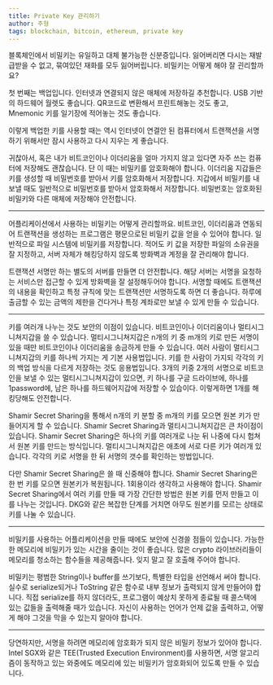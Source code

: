```yaml
---
title: Private Key 관리하기
author: 주형
tags: blockchain, bitcoin, ethereum, private key
---
```


블록체인에서 비밀키는 유일하고 대체 불가능한 신분증입니다.
잃어버리면 다시는 재발급받을 수 없고, 묶여있던 재화를 모두 잃어버립니다.
비밀키는 어떻게 해야 잘 괸리할까요?

첫 번째는 백업입니다. 인터넷과 연결되지 않은 매체에 저장하길 추천합니다.
USB 기반의 하드웨어 월렛도 좋습니다.
QR코드로 변환해서 프린트해놓는 것도 좋고,
Mnemonic 키를 일기장에 적어놓는 것도 좋습니다.

이렇게 백업한 키를 사용할 때는 역시 인터넷이 연결안 된 컴퓨터에서 트랜잭션을
서명하기 위해서만 잠시 사용하고 다시 지우는 게 좋습니다.

귀찮아서, 혹은 내가 비트코인이나 이더리움을 얼마 가지지 않고 있다면
자주 쓰는 컴퓨터에 저장해도 괜찮습니다.
단 이 때는 비밀키를 암호화해야 합니다.
이더리움 지갑들은 키를 생성할 때 비밀번호를 받아서 키를 암호화해서 저장합니다.
지갑에서 비밀키를 내보낼 때도 일반적으로 비밀번호를 받아서 암호화해서 저장합니다.
비밀번호는 암호화된 비밀키와 다른 매체에 저장해야 안전합니다.

---

어플리케이션에서 사용하는 비밀키는 어떻게 관리할까요.
비트코인, 이더리움과 연동되어 트랜잭션을 생성하는 프로그램은
평문으로된 비밀키 값을 얻을 수 있어야 합니다.
일반적으로 파일 시스템에 비밀키를 저장합니다.
적어도 키 값을 저장한 파일의 소유권을 잘 지정하고, 서버 자체가 해킹당하지 않도록
방화벽과 계정을 잘 관리해야 합니다.

트랜잭션 서명만 하는 별도의 서버를 만들면 더 안전합니다.
해당 서버는 서명을 요청하는 서비스만 접근할 수 있게 방화벽을 잘 설정해두어야 합니다.
서명할 때에도 트랜잭션의 내용을 확인하고 특정 규칙에 맞는 트랜잭션만 서명하도록 하면 더 좋습니다.
하루에 출금할 수 있는 금액의 제한을 건다거나 특정 계좌로만 보낼 수 있게 만들 수 있습니다.

---

키를 여러개 나누는 것도 보안의 이점이 있습니다. 비트코인이나 이더리움이나 멀티시그니쳐지갑을
쓸 수 있습니다. 멀티시그니쳐지갑은 n개의 키 중 m개의 키로 만든 서명이 있을 때만 비트코인이나 이더리움을 송금하게 만들 수 있습니다.
여러 사람이 멀티시그니쳐지갑의 키를 하나씩 가지는 게 기본 사용법입니다.
키를 한 사람이 가지되 각각의 키의 백업 방식을 다르게 저장하는 것도 응용법입니다. 3개의 키중 2개의 서명으로
비트코인을 보낼 수 있는 멀티시그니쳐지갑이 있으면, 키 하나를 구글 드라이브에, 하나를 1password에, 남은 하나를
하드웨어지갑에 저장할 수 있습이다. 이렇게하면 1개를 해킹당해도 안전합니다.

Shamir Secret Sharing을 통해서 n개의 키 분할 중 m개의 키를 모으면 원본 키가 만들어지게 할 수 있습니다.
Shamir Secret Sharing과 멀티시그니쳐지갑은 큰 차이점이 있습니다. Shamir Secret Sharing은
하나의 키를 여러개로 나눈 뒤 나중에 다시 헙쳐서 원본 키를 만드는 방식입니다. 멀티시그니쳐지갑은
애초에 서로 다른 키가 여러개 있습니다. 각각의 키로 서명을 한 뒤 서명의 갯수를 확인하는 방법입니다.

다만 Shamir Secret Sharing은 쓸 때 신중해야 합니다.
Shamir Secret Sharing은 한 번 키를 모으면 원본키가 복원됩니다.
1회용이라 생각하고 사용해야 합니다.
Shamir Secret Sharing에서 여러 키를 만들 때 가장 간단한 방법은 원본 키를 먼저 만들고 이를 나누는 것입니다.
DKG와 같은 복잡한 단계를 거치면 아무도 원본키를 모르는 상태로 키를 나눌 수 있습니다.

---

비밀키를 사용하는 어플리케이션을 만들 때에도 보안에 신경쓸 점들이 있습니다.
가능한한 메모리에 비밀키가 있는 시간을 줄이는 것이 좋습니다.
많은 crypto 라이브러리들이 메모리를 청소하는 함수들을 제공해줍니다. 잊지 말고 잘 호출해 주어야 합니다.

비밀키는 평범한 String이나 buffer를 쓰기보다, 특별한 타입을 선언해서 써야 합니다.
실수로 serialize되거나 ToString 같은 함수로 내부 정보가 출력되지 않게 만들어야 합니다.
직접 serialize를 하지 않더라도, 프로그램이 예상치 못하게 종료될 때 콜스택에 있는 값들을
출력해줄 때가 있습니다. 자신이 사용하는 언어가 언제 값을 출력하고, 어떻게 해야 그것을 막을 수 있는지 알아야 합니다.

---

당연하지만, 서명을 하려면 메모리에 암호화가 되지 않은 비밀키 정보가 있어야 합니다.
Intel SGX와 같은 TEE(Trusted Execution Environment)를 사용하면, 서명 알고리즘이 동작하고 있는 와중에도
메모리에 있는 비밀키가 암호화되어 있도록 만들 수 있습니다.
